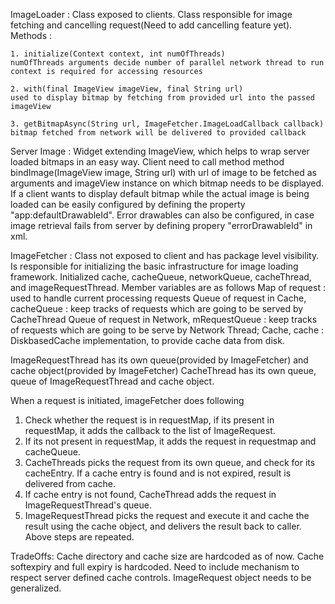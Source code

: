 ImageLoader : Class exposed to clients. Class responsible for image fetching and cancelling request(Need to add cancelling feature yet).
Methods :
	
	1. initialize(Context context, int numOfThreads)
	numOfThreads arguments decide number of parallel network thread to run
	context is required for accessing resources

	2. with(final ImageView imageView, final String url) 
	used to display bitmap by fetching from provided url into the passed imageView

	3. getBitmapAsync(String url, ImageFetcher.ImageLoadCallback callback)
	bitmap fetched from network will be delivered to provided callback

Server Image : Widget extending ImageView, which helps to wrap server loaded bitmaps in an easy way. Client need to call method 
method bindImage(ImageView image, String url) with url of image to be fetched as arguments and imageView instance on which bitmap needs to be displayed. If a client wants to display default bitmap while the actual image is being loaded can be easily configured by defining the property "app:defaultDrawableId". Error drawables can also be configured, in case image retrieval fails from server by defining propery "errorDrawableId" in xml.

ImageFetcher : Class not exposed to client and has package level visibility. 
Is responsible for initializing the basic infrastructure for image loading framework. Initialized cache, cacheQueue, networkQueue, cacheThread, and imageRequestThread. Member variables are as follows
Map of request : used to handle current processing requests
Queue of request in Cache, cacheQueue : keep tracks of requests which are going to be served by CacheThread
Queue of request in Network, mRequestQueue : keep tracks of requests which are going to be serve by Network Thread;
Cache, cache : DiskbasedCache implementation, to provide cache data from disk.

ImageRequestThread has its own queue(provided by ImageFetcher) and cache object(provided by ImageFetcher)
CacheThread has its own queue, queue of ImageRequestThread and cache object.

When a request is initiated, imageFetcher does following
1. Check whether the request is in requestMap, if its present in requestMap, it adds the callback to the list of ImageRequest.
2. If its not present in requestMap, it adds the request in requestmap and cacheQueue.
3. CacheThreads picks the request from its own queue, and check for its cacheEntry. If a cache entry is found and is not expired, result is delivered from cache.
4. If cache entry is not found, CacheThread adds the request in ImageRequestThread's queue.
5. ImageRequestThread picks the request and execute it and cache the result using the cache object, and delivers the result back to caller.
Above steps are repeated.

TradeOffs: 
Cache directory and cache size are hardcoded as of now.
Cache softexpiry and full expiry is hardcoded. Need to include mechanism to respect server defined cache controls.
ImageRequest object needs to be generalized.

